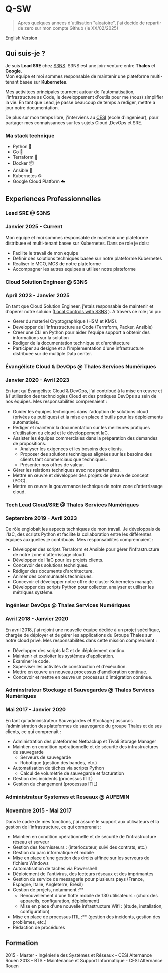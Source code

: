# Q-SW

> Apres quelques annees d'utilisation "aleatoire", j'ai decide de repartir de zero sur mon compte Github (le XX/02/2025)

[English Version](./README_EN.md)

## Qui suis-je ?

Je suis **Lead SRE** chez [S3NS](www.s3ns.io). S3NS est une join-venture entre **Thales** et **Google**.  
Mon equipe et moi sommes responsable de maintenir une plateforme multi-tenant basee sur **Kubernetes**.  

Mes activitees principales tournent autour de l'automatisation, l'infrastructure as Code, le developpement d'outils pour me (nous) simplifier la vie. En tant que Lead, je passe beaucoup de temps a rediger, mettre a jour notre documentation.  

De plus sur mon temps libre, j'interviens au [CESI](www.cesi.fr) (ecole d'ingenieur), pour partager mes connaissances sur les sujets Cloud ,DevOps et SRE.  

### Ma stack technique

- Python :snake:
- Go :rocket:
- Terraform :link:
- Docker :package:
- Ansible :page_with_curl:
- Kubernetes :gear:
- Google Cloud Platform :cloud:

## Experiences Professionnelles

### Lead SRE @ S3NS
### Janvier 2025 - Current

Mon equipe et moi sommes responsable de mantenir une plateforme distribuee et multi-tenant basee sur Kubernetes. 
Dans ce role je dois:

- Facilite le travail de mon equipe
- Definir des solutions techniques basee sur notre plateforme Kubernetes
- Realiser le MCO, MCS de notre plateforme
- Accompagner les autres equipes a utiliser notre plateforme

### Cloud Solution Engineer @ S3NS
### April 2023 - Janvier 2025

En tant que Cloud Solution Engineer, j'etais responsable de maintenir et d'operer notre soluion ([Local Controls with S3NS](https://www.s3ns.io/offres/controles-locaux-avec-S3NS) ). A travers ce role j'ai pu:  

- Gerer du materiel Cryptographique (HSM et KMS).
- Developper de l'Infrastructure as Code (Terraform, Packer, Ansible)
- Creer une CLI en Python pour aider l'equipe support a obtenir des informations sur la solution
- Rediger de la documentation technique et d'architecture
- Participer au designe et a l'implementation d'une infrastructure distribuee sur de multiple Data center.

### Évangéliste Cloud & DevOps @ Thales Services Numériques
### Janvier 2020 - Avril 2023

En tant qu'Évangéliste Cloud & DevOps, j'ai contribué à la mise en œuvre et à l'utilisation des technologies Cloud et des pratiques DevOps au sein de nos équipes. Mes responsabilités comprenaient :

- Guider les équipes techniques dans l'adoption de solutions cloud (privées ou publiques) et la mise en place d'outils pour les déploiements automatisés.
- Rédiger et maintenir la documentation sur les meilleures pratiques d'utilisation du cloud et le développement IaC.
- Assister les équipes commerciales dans la préparation des demandes de propositions.   
  - Analyser les exigences et les besoins des clients.   
  - Proposer des solutions techniques alignées sur les besoins des clients tant commerciaux que techniques.   
  - Présenter nos offres de valeur.
- Gérer les relations techniques avec nos partenaires.
- Mettre en œuvre et développer des projets de preuve de concept (POC).
- Mettre en œuvre la gouvernance technique de notre zone d'atterrissage cloud.

### Tech Lead Cloud/SRE @ Thales Services Numériques
### Septembre 2019 - Avril 2023

Ce rôle englobait les aspects techniques de mon travail. Je développais de l'IaC, des scripts Python et facilite la collaboration entre les différentes équipes auxquelles je contribuais. Mes responsabilités comprennaient :

- Développer des scripts Terraform et Ansible pour gérer l'infrastructure de notre zone d'atterrissage cloud.
- Développer de l'IaC pour les projets clients.
- Concevoir des solutions techniques.
- Rédiger des documents d'architecture.
- Animer des communautés techniques.
- Concevoir et développer notre offre de cluster Kubernetes managé.
- Développer des scripts Python pour collecter, analyser et utiliser les métriques système.

### Ingénieur DevOps @ Thales Services Numériques
### Avril 2018 - Janvier 2020

En avril 2018, j'ai rejoint une nouvelle équipe dédiée à un projet spécifique, chargée de déployer et de gérer les applications du Groupe Thales sur notre cloud privé. Mes responsabilités dans cette mission comprenaient :

- Développer des scripts IaC et de déploiement continu.
- Maintenir et exploiter les systèmes d'application.
- Examiner le code.
- Superviser les activités de construction et d'exécution.
- Mettre en œuvre un nouveau processus d'amélioration continue.
- Concevoir et mettre en œuvre un processus d'intégration continue.

### Adminstrateur Stockage et Sauvegardes @ Thales Services Numériques
### Mai 2017 - Janvier 2020

En tant qu'administrateur Sauvegardes et Stockage j'assurais l'administration des plateformes de sauvegarde du groupe Thales et de ses clients, ce qui comprenait :

- Administration des plateformes Netbackup et Tivoli Storage Manager
- Maintien en condition opérationnelle et de sécurité des infrastructures de sauvegarde
    - Serveurs de sauvegarde
    - Robotique (gestion des bandes, etc.)
- Automatisation de tâches via scripts Python
  - Calcul de volumétrie de sauvegarde et facturation
- Gestion des incidents (processus ITIL)
- Gestion du changement (processus ITIL) 

### Administrateur Systemes et Reseaux @ AUFEMIN
### Novembre 2015 - Mai 2017

Dans le cadre de mes fonctions, j'ai assuré le support aux utilisateurs et la gestion de l'infrastructure, ce qui comprenait :

- Maintien en condition opérationnelle et de sécurité de l'infrastructure réseau et serveur 
- Gestion des fournisseurs : (interlocuteur, suivi des contrats, etc.)
- Gestion du parc informatique et mobile
- Mise en place d'une gestion des droits affinée sur les serveurs de fichiers Windows
- Automatisation de tâches via Powershell
- Déploiement de l'antivirus, des lecteurs réseaux et des imprimantes
- Gestion du service de messagerie pour plusieurs pays (France, Espagne, Italie, Angleterre, Brésil)
- Gestion de projets, notamment :**
    - Renouvellement d'une flotte mobile de 130 utilisateurs : (choix des appareils, configuration, déploiement)
    - Mise en place d'une nouvelle infrastructure Wifi : (étude, installation, configuration)
- Mise en place de processus ITIL :** (gestion des incidents, gestion des problèmes, etc.)
- Rédaction de procédures

## Formation

2015 - Master - Ingénierie des Systèmes et Réseaux - CESI Alternance Rouen
2013 - BTS - Maintenance et Support Informatique - CESI Alternance Rouen
